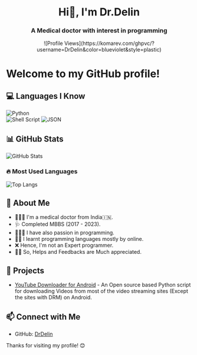 <h1 align="center">Hi👋, I'm Dr.Delin</h1>
<h3 align="center">A Medical doctor with interest in programming</h3>
<p align="center">
![Profile Views](https://komarev.com/ghpvc/?username=DrDelin&color=blueviolet&style=plastic)</p>
<h1 align="left">Welcome to my GitHub profile!</h1>

## 💻 Languages I Know
![Python](https://img.shields.io/badge/Python-3776AB?style=for-the-badge&logo=python&logoColor=white)  
![Shell Script](https://img.shields.io/badge/Shell_Script-121011?style=for-the-badge&logo=gnu-bash&logoColor=white)
![JSON](https://img.shields.io/badge/JSON-000000?style=for-the-badge&logo=json&logoColor=white)  

## 📊 GitHub Stats
![GitHub Stats](https://github-readme-stats.vercel.app/api?username=DrDelin&show_icons=true&theme=radical)

### 🔥 Most Used Languages
![Top Langs](https://github-readme-stats.vercel.app/api/top-langs/?username=DrDelin&layout=compact&theme=radical)

## 🚀 About Me
- 👨🏻‍⚕️ I'm a medical doctor from India🇮🇳.
- 🩺 Completed MBBS (2017 - 2023).
- 🧑🏻‍💻 I have also passion in programming.
- 📖🛜 I learnt programming languages mostly by online.
- ❌️ Hence, I'm not an Expert programmer.
- 🙏🏻 So, Helps and Feedbacks are Much appreciated.

## 🔧 Projects
- [YouTube Downloader for Android](https://github.com/DrDelin/Youtube-Downloader-Android) - An Open source based Python script for downloading Videos from most of the video streaming sites (Except the sites with DRM) on Android.

## 📫 Connect with Me
- GitHub: [DrDelin](https://github.com/DrDelin)

Thanks for visiting my profile! 😊